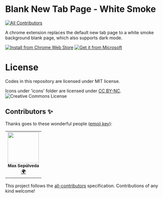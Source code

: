 # Blank New Tab Page - White Smoke
<!-- ALL-CONTRIBUTORS-BADGE:START - Do not remove or modify this section -->
[![All Contributors](https://img.shields.io/badge/all_contributors-1-orange.svg?style=flat-square)](#contributors-)
<!-- ALL-CONTRIBUTORS-BADGE:END -->
A chrome extension replaces the default new tab page to a white smoke background blank page, which also supports dark mode.

[![Install from Chrome Web Store](https://storage.googleapis.com/chrome-gcs-uploader.appspot.com/image/WlD8wC6g8khYWPJUsQceQkhXSlv1/UV4C4ybeBTsZt43U4xis.png)](https://chrome.google.com/webstore/detail/blank-new-tab-page-white/jmbngnnlimnakiibacglaeflpghellfh)
[![Get it from Microsoft](https://user-images.githubusercontent.com/12277417/132962008-04e2971d-c769-41df-9adc-08a089295def.png)](https://microsoftedge.microsoft.com/addons/detail/kakgoomeaegcolfmaaogfmifnnmllpkm)

# License
Codes in this repository are licensed under MIT license.

Icons under 'icons' folder are licensed under [CC BY-NC](http://creativecommons.org/licenses/by-nc/4.0/). ![Creative Commons License](https://i.creativecommons.org/l/by-nc/4.0/80x15.png)

## Contributors ✨

Thanks goes to these wonderful people ([emoji key](https://allcontributors.org/docs/en/emoji-key)):

<!-- ALL-CONTRIBUTORS-LIST:START - Do not remove or modify this section -->
<!-- prettier-ignore-start -->
<!-- markdownlint-disable -->
<table>
  <tr>
    <td align="center"><a href="https://github.com/moxwel"><img src="https://avatars.githubusercontent.com/u/49621788?v=4?s=100" width="100px;" alt=""/><br /><sub><b>Max Sepúlveda</b></sub></a><br /><a href="#translation-moxwel" title="Translation">🌍</a></td>
  </tr>
</table>

<!-- markdownlint-restore -->
<!-- prettier-ignore-end -->

<!-- ALL-CONTRIBUTORS-LIST:END -->

This project follows the [all-contributors](https://github.com/all-contributors/all-contributors) specification. Contributions of any kind welcome!
